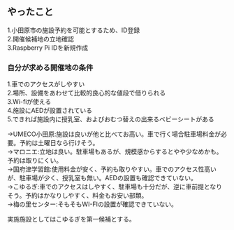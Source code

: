 ## やったこと
1.小田原市の施設予約を可能とするため、ID登録  
2.開催候補地の立地確認  
3.Raspberry Pi IDを新規作成
  
### 自分が求める開催地の条件  
1.車でのアクセスがしやすい  
2.場所、設備をあわせて比較的良心的な値段で借りられる  
3.Wi-fiが使える  
4.施設にAEDが設置されている  
5.できれば施設内に授乳室、およびおむつ替えの出来るベビーシートがある  

  ->UMECO小田原:施設は良いが他と比べてお高い。車で行く場合駐車場料金が必要。予約は土曜日なら行けそう。  
  ->マロニエ:立地は良い。駐車場もあるが、規模感からするとやや少なめかも。予約は取りにくい。  
  ->国府津学習館:使用料金が安く、予約も取りやすい。車でのアクセス性高いが、駐車場が少く、授乳室も無い。AEDの設置も確認できていない。  
  ->こゆるぎ:車でのアクセスはしやすく、駐車場も十分だが、逆に車前提となりそう。予約はかなりしやすく、料金もお安い部類。  
  ->梅の里センター:そもそもWI-FIの設置が確認できていない。

実施施設としてはこゆるぎを第一候補とする。

